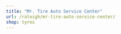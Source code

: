 ```yaml
---
title: "Mr. Tire Auto Service Center"
url: /raleigh/mr-tire-auto-service-center/
shop: tyres
---
```

